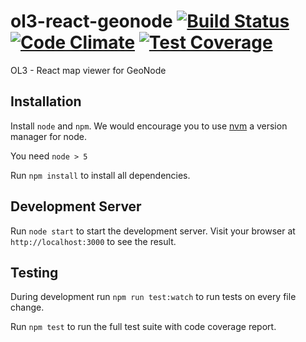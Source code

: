 # ol3-react-geonode [![Build Status](https://travis-ci.org/GeoNode/ol3-react-geonode.svg?branch=master)](https://travis-ci.org/GeoNode/ol3-react-geonode) [![Code Climate](https://codeclimate.com/github/GeoNode/ol3-react-geonode/badges/gpa.svg)](https://codeclimate.com/github/GeoNode/ol3-react-geonode) [![Test Coverage](https://codeclimate.com/github/GeoNode/ol3-react-geonode/badges/coverage.svg)](https://codeclimate.com/github/GeoNode/ol3-react-geonode/coverage)
OL3 - React map viewer for GeoNode

## Installation

Install `node` and `npm`. We would encourage you to use [nvm](https://github.com/creationix/nvm) a version manager for node.

You need `node > 5`

Run `npm install` to install all dependencies.

## Development Server

Run `node start` to start the development server. Visit your browser at `http://localhost:3000` to see the result.

## Testing

During development run `npm run test:watch` to run tests on every file change.  

Run `npm test` to run the full test suite with code coverage report.  
